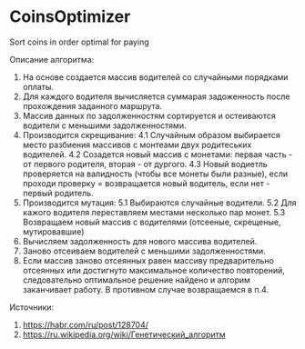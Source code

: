 # CoinsOptimizer
Sort coins in order optimal for paying 



Описание алгоритма:

1. На основе создается массив водителей со случайными порядками оплаты.
2. Для каждого водителя вычисляется суммарая задоженность после прохождения заданного маршрута.
3. Массив данных по задолженностям сортируется и остеиваются водители с меньшими задолженностями.
4. Производится скрещивание: 
    4.1 Случайным образом выбирается место разбиения массивов с монтеами двух родитеських водителей.
    4.2 Созадется новый массив с монетами: первая часть - от первого родителя, вторая - от дургого.
    4.3 Новый водиетль проверяется на валидность (чтобы все монеты были разные), если проходи проверку = возвращается новый водитель, если нет - первый родитель.
5. Производится мутация:
    5.1 Выбираются случайные водители.
    5.2 Для кажого водителя переставляем местами несколько пар монет.
    5.3 Возвращаем новый массив с водителями (отсееные, скрещеные, мутировавшие)
6. Вычисляем задолженность для нового массива водителей.
7. Заново отсеиваем водителей с меньшими задолженностями.
8. Если массив заново отсеянных равен массиву предварительно отсеянных или достигнуто максимальное количество повторений, следовательно оптимальное решение найдено и алгорим заканчивает работу. В противном случае возвращаемся в п.4.

Источники:
1. https://habr.com/ru/post/128704/
2. https://ru.wikipedia.org/wiki/Генетический_алгоритм
